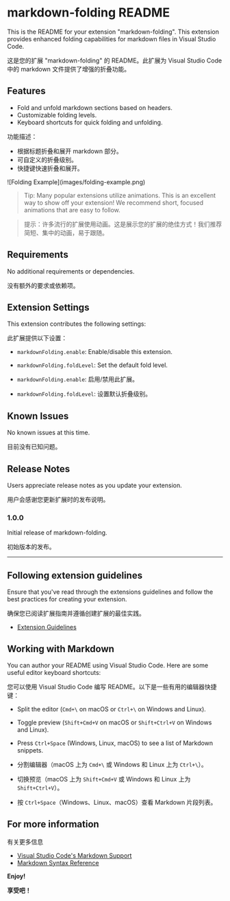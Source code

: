 # markdown-folding README

This is the README for your extension "markdown-folding". This extension provides enhanced folding capabilities for markdown files in Visual Studio Code.

这是您的扩展 "markdown-folding" 的 README。此扩展为 Visual Studio Code 中的 markdown 文件提供了增强的折叠功能。

## Features

- Fold and unfold markdown sections based on headers.
- Customizable folding levels.
- Keyboard shortcuts for quick folding and unfolding.

功能描述：

- 根据标题折叠和展开 markdown 部分。
- 可自定义的折叠级别。
- 快捷键快速折叠和展开。

\!\[Folding Example\]\(images/folding-example.png\)

> Tip: Many popular extensions utilize animations. This is an excellent way to show off your extension! We recommend short, focused animations that are easy to follow.

> 提示：许多流行的扩展使用动画。这是展示您的扩展的绝佳方式！我们推荐简短、集中的动画，易于跟随。

## Requirements

No additional requirements or dependencies.

没有额外的要求或依赖项。

## Extension Settings

This extension contributes the following settings:

此扩展提供以下设置：

* `markdownFolding.enable`: Enable/disable this extension.
* `markdownFolding.foldLevel`: Set the default fold level.

* `markdownFolding.enable`: 启用/禁用此扩展。
* `markdownFolding.foldLevel`: 设置默认折叠级别。

## Known Issues

No known issues at this time.

目前没有已知问题。

## Release Notes

Users appreciate release notes as you update your extension.

用户会感谢您更新扩展时的发布说明。

### 1.0.0

Initial release of markdown-folding.

初始版本的发布。

---

## Following extension guidelines

Ensure that you've read through the extensions guidelines and follow the best practices for creating your extension.

确保您已阅读扩展指南并遵循创建扩展的最佳实践。

* [Extension Guidelines](https://code.visualstudio.com/api/references/extension-guidelines)

## Working with Markdown

You can author your README using Visual Studio Code. Here are some useful editor keyboard shortcuts:

您可以使用 Visual Studio Code 编写 README。以下是一些有用的编辑器快捷键：

* Split the editor (`Cmd+\` on macOS or `Ctrl+\` on Windows and Linux).
* Toggle preview (`Shift+Cmd+V` on macOS or `Shift+Ctrl+V` on Windows and Linux).
* Press `Ctrl+Space` (Windows, Linux, macOS) to see a list of Markdown snippets.

* 分割编辑器（macOS 上为 `Cmd+\` 或 Windows 和 Linux 上为 `Ctrl+\`）。
* 切换预览（macOS 上为 `Shift+Cmd+V` 或 Windows 和 Linux 上为 `Shift+Ctrl+V`）。
* 按 `Ctrl+Space`（Windows、Linux、macOS）查看 Markdown 片段列表。

## For more information

有关更多信息

* [Visual Studio Code's Markdown Support](http://code.visualstudio.com/docs/languages/markdown)
* [Markdown Syntax Reference](https://help.github.com/articles/markdown-basics/)

**Enjoy!**

**享受吧！**
